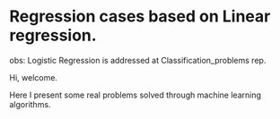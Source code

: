 # Regression cases based on Linear regression. 

obs: Logistic Regression is addressed at Classification_problems rep.
 
 Hi, welcome.
 
 Here I present some real problems solved through machine learning algorithms. 
